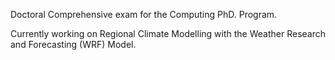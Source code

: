Doctoral Comprehensive exam for the Computing PhD. Program.


Currently working on Regional Climate Modelling with the Weather Research and Forecasting (WRF) Model.
